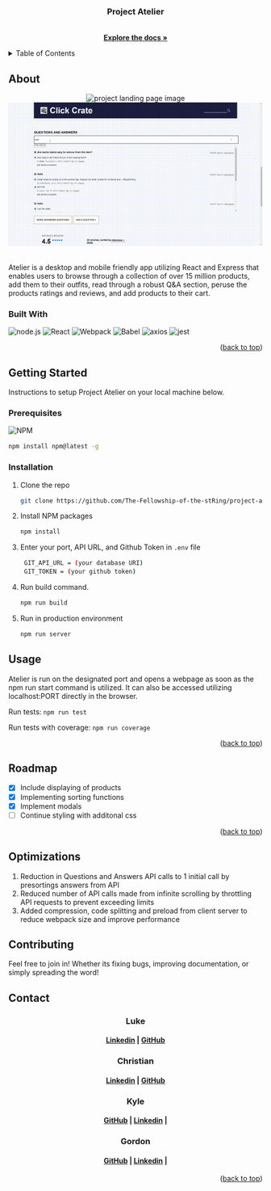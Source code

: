 <a id='readme-top'> </a>

<br />
<div align="center">
  <a href="https://github.com/The-Fellowship-of-the-stRing/project-atelier">
    <!-- <img src="" alt="finance tracker logo" width="50" height="50" /> -->
  </a>
  <h3 align="center">
    Project Atelier
  </h3>
  <p align="center">
    <br />
    <a href="https://github.com/The-Fellowship-of-the-stRing/project-atelier"><strong>Explore the docs »</strong></a>
    <br />
  </p>
</div>

<details>
  <summary>Table of Contents</summary>
  <ol>
    <li>
      <a href="#about">About</a>
      <ul>
        <li>
          <a href="#built-with">Built With</a>
        </li>
      </ul>
    </li>
    <li>
      <a href="#getting-started">Getting Started</a>
      <ul>
        <li>
          <a href="#prerequisites">Prerequisites</a>
        </li>
        <li>
          <a href="#installation">Installation</a>
        </li>
      </ul>
    </li>
    <li>
      <a href="#usage">Usage</a>
    </li>
    <li>
      <a href="#roadmap">Roadmap</a>
    </li>
    <li>
      <a href="#optimizations">Optimizations</a>
    </li>
    <li>
      <a href="#lessons-learned">Lessons Learned</a>
    </li>
    <li>
      <a href="#contributing">Contributing</a>
    </li>
    <li>
      <a href="#contact">Contact</a>
    </li>
  </ol>
</details>

## About

<div align="center">
  <img src="./client/src/assets/demo1.gif" alt="project landing page image" width="700px" />
<br />
  <img src="./client/src/assets/demo2.gif" alt="project landing page image" width="700px" />
</div>

<br />
<p>
  Atelier is a desktop and mobile friendly app utilizing React and Express that enables users to browse through a collection of over 15 million products, add them to their outfits, read through a robust Q&A section, peruse the products ratings and reviews, and add products to their cart.
</p>

### Built With
![node.js](https://img.shields.io/badge/node-%23000000.svg?style=for-the-badge&logo=node.js)
![React](https://img.shields.io/badge/React-%23000000.svg?style=for-the-badge&logo=react&logoColor)
![Webpack](https://img.shields.io/badge/webpack-%23000000.svg?style=for-the-badge&logo=webpack)
![Babel](https://img.shields.io/badge/babel-%23000000.svg?style=for-the-badge&logo=babel)
![axios](https://img.shields.io/badge/axios-%23000000.svg?style=for-the-badge&logo=axios)
![jest](https://img.shields.io/badge/jest-%23000000.svg?style=for-the-badge&logo=jest)

<p align="right">
  (<a href="#readme-top">back to top</a>)
</p>

## Getting Started

<p>
    Instructions to setup Project Atelier on your local machine below.
</p>

### Prerequisites

![NPM](https://img.shields.io/badge/NPM-%23000000.svg?style=for-the-badge&logo=npm&logoColor=white)

```sh
npm install npm@latest -g
```

### Installation

1. Clone the repo
   ```sh
   git clone https://github.com/The-Fellowship-of-the-stRing/project-atelier.git
   ```
1. Install NPM packages
   ```sh
   npm install
   ```
1. Enter your port, API URL, and Github Token in `.env` file
   ```sh
    GIT_API_URL = (your database URI)
    GIT_TOKEN = (your github token)
   ```
1. Run build command.
   ```sh
   npm run build
   ```
1. Run in production environment
   ```sh
   npm run server
   ```

## Usage

Atelier is run on the designated port and opens a webpage as soon as the npm run start command is utilized. It can also be accessed utilizing localhost:PORT directly in the browser.

Run tests: ```npm run test ```

Run tests with coverage: ```npm run coverage```


<p align="right">(<a href="#readme-top">back to top</a>)</p>

<!-- ROADMAP -->

## Roadmap

- [x] Include displaying of products
- [x] Implementing sorting functions
- [x] Implement modals
- [ ] Continue styling with additonal css 

<p align="right">(<a href="#readme-top">back to top</a>)</p>

## Optimizations

 1. Reduction in Questions and Answers API calls to 1 initial call by presortings answers from API
 1. Reduced number of API calls made from infinite scrolling by throttling API requests to prevent exceeding limits 
 1. Added compression, code splitting and preload from client server to reduce webpack size and improve performance

<!-- CONTRIBUTING -->
## Contributing

Feel free to join in! Whether its fixing bugs, improving documentation, or
simply spreading the word!

<!-- CONTACT -->

## Contact

<h3 align='center'> Luke</h3>
<h4 align='center'>
  <a href="https://www.linkedin.com/in/lucas-larson-6a4bb799/">Linkedin</a> |
  <a href="https://github.com/LukeLarson2">GitHub</a>
</h4>

<h3 align='center'> Christian</h3>
<h4 align='center'>
  <a href="https://www.linkedin.com/in/christian-lee37/">Linkedin</a> |
  <a href="https://github.com/clee4037">GitHub</a>
</h4>

<h3 align='center'> Kyle</h3>
<h4 align='center'>
  <a href="https://github.com/kssampson">GitHub</a> |
  <a href="https://www.linkedin.com/in/sampsonkyle/">Linkedin</a> |
</h4>

<h3 align='center'> Gordon</h3>
<h4 align='center'>
  <a href="https://github.com/gordon1213">GitHub</a> |
  <a href="https://www.linkedin.com/in/gordon-chiu/">Linkedin</a> |
</h4>

<p align="right">(<a href="#readme-top">back to top</a>)</p>
